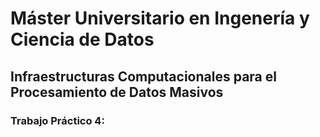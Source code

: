 # Máster Universitario en Ingenería y Ciencia de Datos
## Infraestructuras Computacionales para el Procesamiento de Datos Masivos


### Trabajo Práctico 4: 